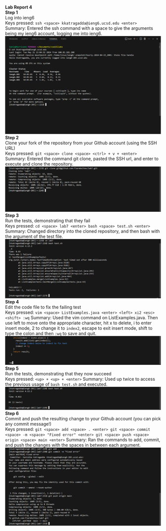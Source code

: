 <b>Lab Report 4 <br></b>
<b>Step 1 <br></b>
Log into ieng6 <br>
Keys pressed: `ssh <space> kkatragadda@ieng6.ucsd.edu <enter>` <br>
Summary: Entered the ssh command with a space to give the arguments being my ieng6 account, logging me into ieng6. <br>
![Image](LB-RP-4-1.png)<br>
<b>Step 2 <br></b>
Clone your fork of the repository from your Github account (using the SSH URL)<br>
Keys pressed: `git <space> clone <space> <ctrl> + v + <enter>`<br>
Summary: Entered the command git clone, pasted the SSH url, and enter to execute and clone the repository. 
![Image](LB-RP-4-2.png)<br>
<b>Step 3 <br></b>
Run the tests, demonstrating that they fail<br>
Keys pressed: `cd <space> lab7 <enter> bash <space> test.sh <enter>`<br>
Summary: Changed directory into the cloned repository, and then bash with the argument of the test file. 
![Image](LB-RP-4-3.png)<br>
<b>Step 4 <br></b>
Edit the code file to fix the failing test<br>
Keys pressed: `vim <space> ListExamples.java <enter> <left> xi2 <esc> <shift> :wq`
Summary: Used the vim command on ListExamples.java. Then use left to move onto the appropriate character, hit x to delete, i to enter insert mode, 2 to change it to `index2`, escape to exit insert mode, shift to type the colon and then `:wq` to save and quit. 
![Image](LB-RP-4-4.png)<br>
<b>Step 5 <br></b>
Run the tests, demonstrating that they now succeed<br>
Keys pressed: `<up> + <up> + <enter>`
Summary: Used up twice to access the previous usage of `bash test.sh` and executed. 
![Image](LB-RP-4-5.png)<br>
<b>Step 6 <br></b>
Commit and push the resulting change to your Github account (you can pick any commit message!)<br>
Keys pressed: `git <space> add <space> . <enter> git <space> commit <space> -m <space> "Fixed error" <enter> git <space> push <space> origin <space> main <enter>`
Summary: Ran the commands to add, commit, and push the changes with the spaces in between each argument. 
![Image](LB-RP-4-6.png)<br>
